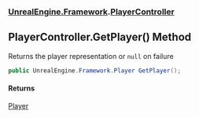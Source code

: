 ### [UnrealEngine.Framework](./UnrealEngine-Framework.md 'UnrealEngine.Framework').[PlayerController](./PlayerController.md 'UnrealEngine.Framework.PlayerController')
## PlayerController.GetPlayer() Method
Returns the player representation or `null` on failure  
```csharp
public UnrealEngine.Framework.Player GetPlayer();
```
#### Returns
[Player](./Player.md 'UnrealEngine.Framework.Player')  
